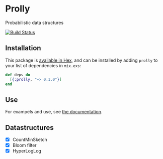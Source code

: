 # Prolly

Probabilistic data structures

[![Build Status](https://travis-ci.org/ckampfe/prolly.svg?branch=master)](https://travis-ci.org/ckampfe/prolly)

## Installation

This package is [available in Hex](https://hex.pm/packages/prolly), and can be
installed by adding `prolly` to your list of dependencies in `mix.exs`:

```elixir
def deps do
  [{:prolly, "~> 0.1.0"}]
end
```

## Use

For exampels and use, see [the documentation](https://hexdocs.pm/prolly/api-reference.html).

## Datastructures

- [x] CountMinSketch
- [x] Bloom filter
- [x] HyperLogLog
